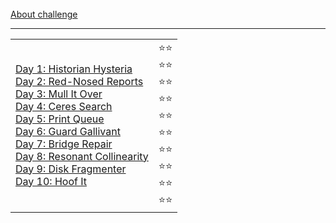 <br>
<a href="https://adventofcode.com/2024/about"> About challenge </a>

<br>
<hr>
<table>
<tr>
</tr>
<tr>
<td>
<a href="https://github.com/smolyohnny/advent-of-code/blob/master/src/y2024/Day01.java"> Day 1: Historian Hysteria </a> <br>
<a href="https://github.com/smolyohnny/advent-of-code/blob/master/src/y2024/Day02.java"> Day 2: Red-Nosed Reports </a> <br>
<a href="https://github.com/smolyohnny/advent-of-code/blob/master/src/y2024/Day03.java"> Day 3: Mull It Over </a> <br>
<a href="https://github.com/smolyohnny/advent-of-code/blob/master/src/y2024/Day04.java"> Day 4: Ceres Search </a> <br>
<a href="https://github.com/smolyohnny/advent-of-code/blob/master/src/y2024/Day05.java"> Day 5: Print Queue </a> <br>
<a href="https://github.com/smolyohnny/advent-of-code/blob/master/src/y2024/Day06.java"> Day 6: Guard Gallivant </a> <br>
<a href="https://github.com/smolyohnny/advent-of-code/blob/master/src/y2024/Day07.java"> Day 7: Bridge Repair </a> <br>
<a href="https://github.com/smolyohnny/advent-of-code/blob/master/src/y2024/Day08.java"> Day 8: Resonant Collinearity </a> <br>
<a href="https://github.com/smolyohnny/advent-of-code/blob/master/src/y2024/Day09.java"> Day 9: Disk Fragmenter </a> <br>
<a href="https://github.com/smolyohnny/advent-of-code/blob/master/src/y2024/Day10.java"> Day 10: Hoof It </a> <br>
</td>
<td>
⭐⭐ <br>
⭐⭐ <br>
⭐⭐ <br>
⭐⭐ <br>
⭐⭐ <br>
⭐⭐ <br>
⭐⭐ <br>
⭐⭐ <br>
⭐⭐ <br>
⭐⭐ <br>
</td>
</tr>
</table>
